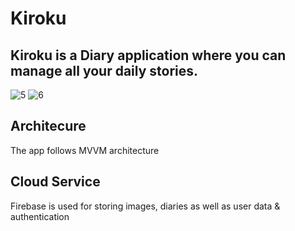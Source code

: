 # Kiroku
## Kiroku is a Diary application where you can manage all your daily stories.

![5](https://github.com/user-attachments/assets/3bb39c1e-ae29-4f38-88b0-eaa0f40fce4d)
![6](https://github.com/user-attachments/assets/a3250b63-f904-4b2e-b94e-63debe9e4d31)

## Architecure
The app follows MVVM architecture
## Cloud Service
Firebase is used for storing images, diaries as well as user data & authentication


